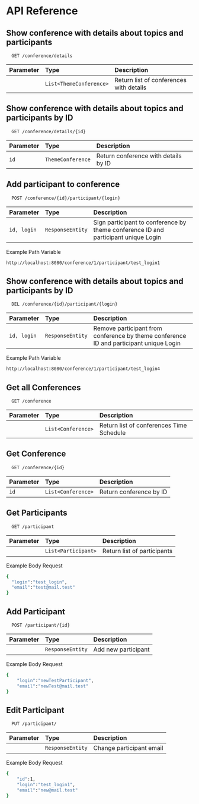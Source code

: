# API Reference 

## Show conference with details about topics and participants
```http
  GET /conference/details
```

| Parameter | Type     | Description                       |
| :-------- | :------- | :-------------------------------- |
|       | `List<ThemeConference>` | Return list of conferences with details |





## Show conference with details about topics and participants by ID
```http
  GET /conference/details/{id}
```

| Parameter | Type     | Description                       |
| :-------- | :------- | :-------------------------------- |
|   `id`    | `ThemeConference` | Return conference with details by ID |


## Add participant to conference
```http
  POST /conference/{id}/participant/{login}
```

| Parameter | Type     | Description                       |
| :-------- | :------- | :-------------------------------- |
|   `id, login`    | `ResponseEntity` | Sign participant to conference by theme conference ID and participant unique Login|

Example Path Variable
```bash
http://localhost:8080/conference/1/participant/test_login1
```

## Show conference with details about topics and participants by ID
```http
  DEL /conference/{id}/participant/{login}
```

| Parameter | Type     | Description                       |
| :-------- | :------- | :-------------------------------- |
|   `id, login`    | `ResponseEntity` | Remove participant from conference by theme conference ID and participant unique Login|

Example Path Variable
```bash
http://localhost:8080/conference/1/participant/test_login4
```

## Get all Conferences

```http
  GET /conference
```

| Parameter | Type     | Description                |
| :-------- | :------- | :------------------------- |
|           | `List<Conference>` | Return list of conferences Time Schedule |

## Get Conference

```http
  GET /conference/{id}
```

| Parameter | Type     | Description                       |
| :-------- | :------- | :-------------------------------- |
| `id`      | `List<Conference>` | Return conference by ID |

## Get Participants



```http
  GET /participant
```

| Parameter | Type     | Description                       |
| :-------- | :------- | :-------------------------------- |
|       | `List<Participant>` | Return list of participants |

Example Body Request
```bash
{
  "login":"test_login",
  "email":"test@mail.test"
}
```


## Add Participant
```http
  POST /participant/{id}
```

| Parameter | Type     | Description                       |
| :-------- | :------- | :-------------------------------- |
|       | `ResponseEntity` | Add new participant |

Example Body Request
```bash
{
    "login":"newTestParticipant",
    "email":"newTest@mail.test"
}
```

## Edit Participant
```http
  PUT /participant/
```

| Parameter | Type     | Description                       |
| :-------- | :------- | :-------------------------------- |
|       | `ResponseEntity` | Change participant email |

Example Body Request
```bash
{
    "id":1,
    "login":"test_login1",
    "email":"new@mail.test"
}
```

